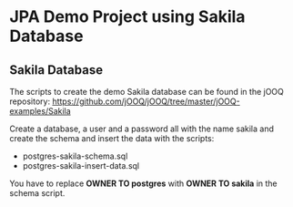 # JPA Demo Project using Sakila Database

## Sakila Database

The scripts to create the demo Sakila database can be found in the jOOQ repository: https://github.com/jOOQ/jOOQ/tree/master/jOOQ-examples/Sakila

Create a database, a user and a password all with the name sakila and create the schema and insert the data with the scripts:
- postgres-sakila-schema.sql
- postgres-sakila-insert-data.sql

You have to replace **OWNER TO postgres** with **OWNER TO sakila** in the schema script.
